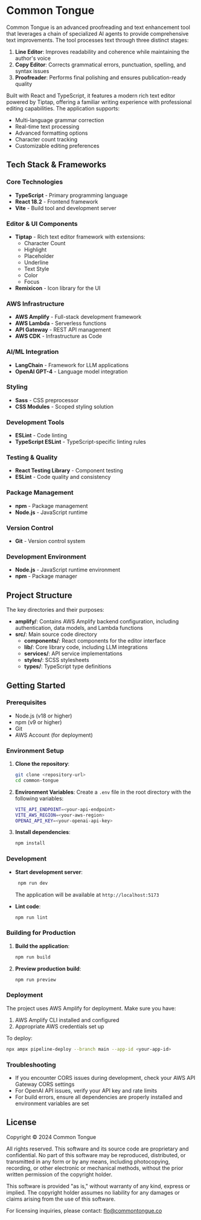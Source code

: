 # Common Tongue

Common Tongue is an advanced proofreading and text enhancement tool that leverages a chain of specialized AI agents to provide comprehensive text improvements. The tool processes text through three distinct stages:

1. **Line Editor**: Improves readability and coherence while maintaining the author's voice
2. **Copy Editor**: Corrects grammatical errors, punctuation, spelling, and syntax issues
3. **Proofreader**: Performs final polishing and ensures publication-ready quality

Built with React and TypeScript, it features a modern rich text editor powered by Tiptap, offering a familiar writing experience with professional editing capabilities. The application supports:

- Multi-language grammar correction
- Real-time text processing
- Advanced formatting options
- Character count tracking
- Customizable editing preferences

## Tech Stack & Frameworks

### Core Technologies

- **TypeScript** - Primary programming language
- **React 18.2** - Frontend framework
- **Vite** - Build tool and development server

### Editor & UI Components

- **Tiptap** - Rich text editor framework with extensions:
  - Character Count
  - Highlight
  - Placeholder
  - Underline
  - Text Style
  - Color
  - Focus
- **Remixicon** - Icon library for the UI

### AWS Infrastructure

- **AWS Amplify** - Full-stack development framework
- **AWS Lambda** - Serverless functions
- **API Gateway** - REST API management
- **AWS CDK** - Infrastructure as Code

### AI/ML Integration

- **LangChain** - Framework for LLM applications
- **OpenAI GPT-4** - Language model integration

### Styling

- **Sass** - CSS preprocessor
- **CSS Modules** - Scoped styling solution

### Development Tools

- **ESLint** - Code linting
- **TypeScript ESLint** - TypeScript-specific linting rules

### Testing & Quality

- **React Testing Library** - Component testing
- **ESLint** - Code quality and consistency

### Package Management

- **npm** - Package management
- **Node.js** - JavaScript runtime

### Version Control

- **Git** - Version control system

### Development Environment

- **Node.js** - JavaScript runtime environment
- **npm** - Package manager

## Project Structure

The key directories and their purposes:

- **amplify/**: Contains AWS Amplify backend configuration, including authentication, data models, and Lambda functions
- **src/**: Main source code directory
  - **components/**: React components for the editor interface
  - **lib/**: Core library code, including LLM integrations
  - **services/**: API service implementations
  - **styles/**: SCSS stylesheets
  - **types/**: TypeScript type definitions

## Getting Started

### Prerequisites

- Node.js (v18 or higher)
- npm (v9 or higher)
- Git
- AWS Account (for deployment)

### Environment Setup

1. **Clone the repository**:

   ```sh
   git clone <repository-url>
   cd common-tongue
   ```

2. **Environment Variables**:
   Create a `.env` file in the root directory with the following variables:

   ```sh
   VITE_API_ENDPOINT=<your-api-endpoint>
   VITE_AWS_REGION=<your-aws-region>
   OPENAI_API_KEY=<your-openai-api-key>
   ```

3. **Install dependencies**:
   ```sh
   npm install
   ```

### Development

- **Start development server**:

  ```sh
   npm run dev
  ```

  The application will be available at `http://localhost:5173`

- **Lint code**:
  ```sh
  npm run lint
  ```

### Building for Production

1. **Build the application**:

   ```sh
   npm run build
   ```

2. **Preview production build**:
   ```sh
   npm run preview
   ```

### Deployment

The project uses AWS Amplify for deployment. Make sure you have:

1. AWS Amplify CLI installed and configured
2. Appropriate AWS credentials set up

To deploy:

```sh
npx ampx pipeline-deploy --branch main --app-id <your-app-id>
```

### Troubleshooting

- If you encounter CORS issues during development, check your AWS API Gateway CORS settings
- For OpenAI API issues, verify your API key and rate limits
- For build errors, ensure all dependencies are properly installed and environment variables are set

## License

Copyright © 2024 Common Tongue

All rights reserved. This software and its source code are proprietary and confidential. No part of this software may be reproduced, distributed, or transmitted in any form or by any means, including photocopying, recording, or other electronic or mechanical methods, without the prior written permission of the copyright holder.

This software is provided "as is," without warranty of any kind, express or implied. The copyright holder assumes no liability for any damages or claims arising from the use of this software.

For licensing inquiries, please contact: [flo@commontongue.co](mailto:flo@commontongue.co)

